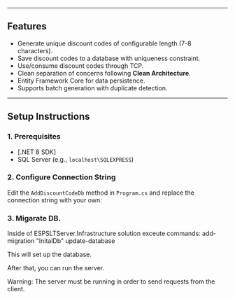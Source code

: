 ﻿
---

## Features

- Generate unique discount codes of configurable length (7-8 characters).
- Save discount codes to a database with uniqueness constraint.
- Use/consume discount codes through TCP.
- Clean separation of concerns following **Clean Architecture**.
- Entity Framework Core for data persistence.
- Supports batch generation with duplicate detection.

---


## Setup Instructions

### 1. Prerequisites

- [.NET 8 SDK]
- SQL Server (e.g., `localhost\SQLEXPRESS`)

### 2. Configure Connection String

Edit the `AddDiscountCodeDb` method in `Program.cs` and replace the connection string with your own:

### 3. Migarate DB.

Inside of ESPSLTServer.Infrastructure solution exceute commands:
add-migration "InitalDb"
update-database

This will set up the database.

After that, you can run the server.

Warning: The server must be running in order to send requests from the client.

